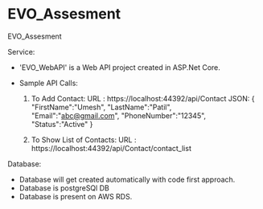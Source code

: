 # EVO_Assesment
EVO_Assesment

Service:
* 'EVO_WebAPI' is a Web API project created in ASP.Net Core.
* Sample API Calls:

  1. To Add Contact:
  URL : https://localhost:44392/api/Contact
  JSON: {
			"FirstName":"Umesh",
			"LastName":"Patil",
			"Email":"abc@gmail.com",
			"PhoneNumber":"12345",
			"Status":"Active"
        }
		
  2. To Show List of Contacts:
  URL : https://localhost:44392/api/Contact/contact_list  

Database:
* Database will get created automatically with code first approach.
* Database is postgreSQl DB
* Database is present on AWS RDS.